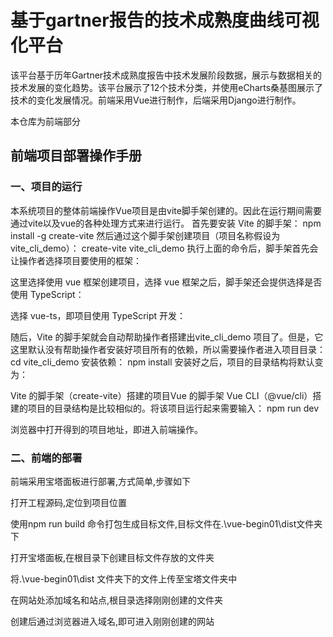 # 基于gartner报告的技术成熟度曲线可视化平台
该平台基于历年Gartner技术成熟度报告中技术发展阶段数据，展示与数据相关的技术发展的变化趋势。该平台展示了12个技术分类，并使用eCharts桑基图展示了技术的变化发展情况。前端采用Vue进行制作，后端采用Django进行制作。

本仓库为前端部分

## 前端项目部署操作手册

### 一、项目的运行
本系统项目的整体前端操作Vue项目是由vite脚手架创建的。因此在运行期间需要通过vite以及vue的各种处理方式来进行运行。 首先要安装 Vite 的脚手架： npm install -g create-vite 然后通过这个脚手架创建项目（项目名称假设为 vite_cli_demo）： create-vite vite_cli_demo 执行上面的命令后，脚手架首先会让操作者选择项目要使用的框架：

这里选择使用 vue 框架创建项目，选择 vue 框架之后，脚手架还会提供选择是否使用 TypeScript：

选择 vue-ts，即项目使用 TypeScript 开发：

随后，Vite 的脚手架就会自动帮助操作者搭建出vite_cli_demo 项目了。但是，它这里默认没有帮助操作者安装好项目所有的依赖，所以需要操作者进入项目目录： cd vite_cli_demo 安装依赖： npm install 安装好之后，项目的目录结构将默认变为：

Vite 的脚手架（create-vite）搭建的项目Vue 的脚手架 Vue CLI（@vue/cli）搭建的项目的目录结构是比较相似的。将该项目运行起来需要输入： npm run dev

浏览器中打开得到的项目地址，即进入前端操作。

### 二、前端的部署

前端采用宝塔面板进行部署,方式简单,步骤如下

打开工程源码,定位到项目位置

使用npm run build 命令打包生成目标文件,目标文件在.\vue-begin01\dist文件夹下

打开宝塔面板,在根目录下创建目标文件存放的文件夹

将.\vue-begin01\dist 文件夹下的文件上传至宝塔文件夹中

在网站处添加域名和站点,根目录选择刚刚创建的文件夹

创建后通过浏览器进入域名,即可进入刚刚创建的网站
